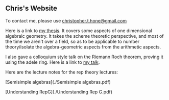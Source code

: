 ## Chris's Website
To contact me, please use christopher.t.hone@gmail.com

Here is a link to [my thesis](./thesis.pdf). It covers some aspects of one dimensional algebraic geometry. It takes the scheme theoretic perspective, and most of the time we aren't over a field, so as to be applicable to number theory/isolate the algebra-geometric aspects from the arithmetic aspects.

I also gave a colloquium style talk on the Riemann Roch theorem, proving it using the adele ring. Here is a link to [my talk](https://www.youtube.com/watch?v=V86WYcHT9xQ). 

Here are the lecture notes for the rep theory lectures:

[Semisimple algebras](./Semisimple algebras.pdf)

[Understanding RepG](./Understanding Rep G.pdf)

